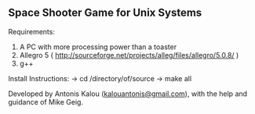 Space Shooter Game for Unix Systems
------------------------------------

Requirements:  
1) A PC with more processing power than a toaster  
2) Allegro 5 ( http://sourceforge.net/projects/alleg/files/allegro/5.0.8/ )
3) g++
  
Install Instructions:
-> cd /directory/of/source
-> make all
  
Developed by Antonis Kalou (kalouantonis@gmail.com), with the help 
and guidance of Mike Geig.
